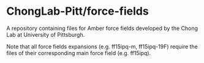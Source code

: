 # ChongLab-Pitt/force-fields

A repository containing files for Amber force fields developed by the Chong Lab at University of Pittsburgh.

Note that all force fields expansions (e.g. ff15ipq-m, ff15ipq-19F) require the files of their corresponding main force field (e.g. ff15ipq).
